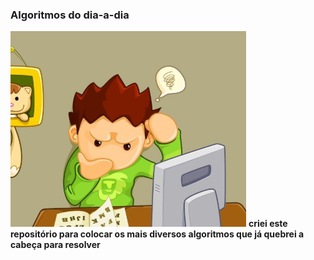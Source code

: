 ### Algoritmos do dia-a-dia
![cabeça quente](https://raw.githubusercontent.com/ricardovicentini/Algoritmos/master/cabeca-quente.png)
**criei este repositório para colocar os mais diversos algoritmos que já quebrei a cabeça para resolver**